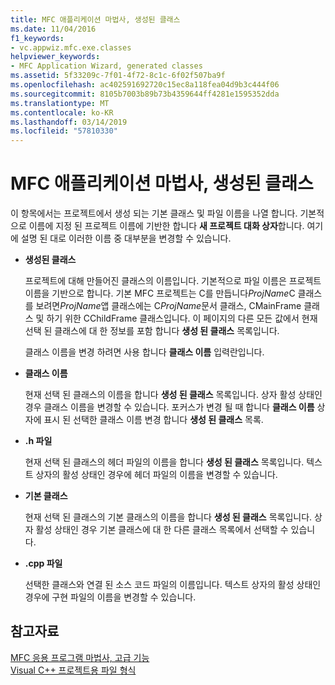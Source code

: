 ```yaml
---
title: MFC 애플리케이션 마법사, 생성된 클래스
ms.date: 11/04/2016
f1_keywords:
- vc.appwiz.mfc.exe.classes
helpviewer_keywords:
- MFC Application Wizard, generated classes
ms.assetid: 5f33209c-7f01-4f72-8c1c-6f02f507ba9f
ms.openlocfilehash: ac402591692720c15ec8a118fea04d9b3c444f06
ms.sourcegitcommit: 8105b7003b89b73b4359644ff4281e1595352dda
ms.translationtype: MT
ms.contentlocale: ko-KR
ms.lasthandoff: 03/14/2019
ms.locfileid: "57810330"
---
```

# <a name="generated-classes-mfc-application-wizard"></a>MFC 애플리케이션 마법사, 생성된 클래스

이 항목에서는 프로젝트에서 생성 되는 기본 클래스 및 파일 이름을 나열 합니다. 기본적으로 이름에 지정 된 프로젝트 이름에 기반한 합니다 **새 프로젝트 대화 상자**합니다. 여기에 설명 된 대로 이러한 이름 중 대부분을 변경할 수 있습니다.

- **생성된 클래스**

   프로젝트에 대해 만들어진 클래스의 이름입니다. 기본적으로 파일 이름은 프로젝트 이름을 기반으로 합니다. 기본 MFC 프로젝트는 C를 만듭니다*ProjName*C 클래스를 보려면*ProjName*앱 클래스에는 C*ProjName*문서 클래스, CMainFrame 클래스 및 하기 위한 CChildFrame 클래스입니다. 이 페이지의 다른 모든 값에서 현재 선택 된 클래스에 대 한 정보를 포함 합니다 **생성 된 클래스** 목록입니다.

   클래스 이름을 변경 하려면 사용 합니다 **클래스 이름** 입력란입니다.

- **클래스 이름**

   현재 선택 된 클래스의 이름을 합니다 **생성 된 클래스** 목록입니다. 상자 활성 상태인 경우 클래스 이름을 변경할 수 있습니다. 포커스가 변경 될 때 합니다 **클래스 이름** 상자에 표시 된 선택한 클래스 이름 변경 합니다 **생성 된 클래스** 목록.

- **.h 파일**

   현재 선택 된 클래스의 헤더 파일의 이름을 합니다 **생성 된 클래스** 목록입니다. 텍스트 상자의 활성 상태인 경우에 헤더 파일의 이름을 변경할 수 있습니다.

- **기본 클래스**

   현재 선택 된 클래스의 기본 클래스의 이름을 합니다 **생성 된 클래스** 목록입니다. 상자 활성 상태인 경우 기본 클래스에 대 한 다른 클래스 목록에서 선택할 수 있습니다.

- **.cpp 파일**

   선택한 클래스와 연결 된 소스 코드 파일의 이름입니다. 텍스트 상자의 활성 상태인 경우에 구현 파일의 이름을 변경할 수 있습니다.

## <a name="see-also"></a>참고자료

[MFC 응용 프로그램 마법사, 고급 기능](../../mfc/reference/advanced-features-mfc-application-wizard.md)<br/>
[Visual C++ 프로젝트용 파일 형식](../../build/reference/file-types-created-for-visual-cpp-projects.md)

